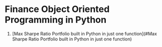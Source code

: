 # Finance Object Oriented Programming in Python
1. [Max Sharpe Ratio Portfolio built in Python in just one function](#Max Sharpe Ratio Portfolio built in Python in just one function)
